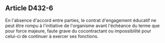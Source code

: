 ## Article D432-6

En l'absence d'accord entre parties, le contrat d'engagement éducatif ne peut être rompu à l'initiative de
l'organisme avant l'échéance du terme que pour force majeure, faute grave du cocontractant ou impossibilité
pour celui-ci de continuer à exercer ses fonctions.


